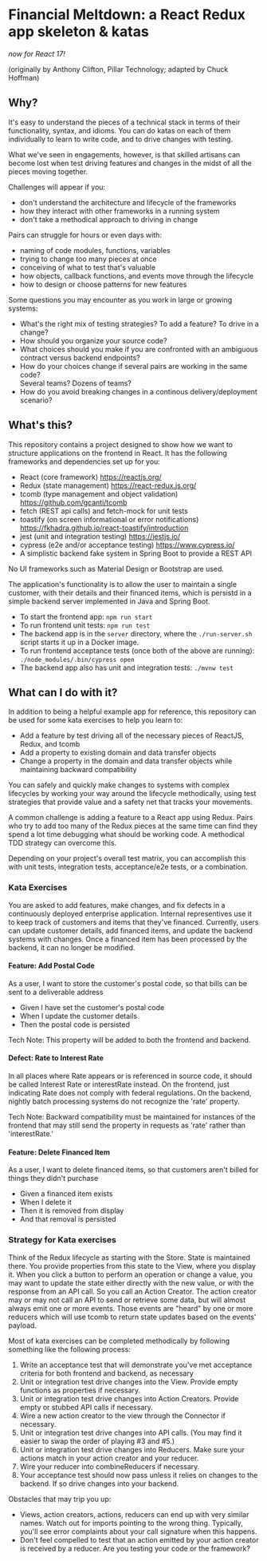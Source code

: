 # Financial Meltdown: a React Redux app skeleton & katas

_now for React 17!_

(originally by Anthony Clifton, Pillar Technology; adapted by Chuck Hoffman)

## Why?

It's easy to understand the pieces of a technical stack
in terms of their functionality, syntax, and idioms. You can do katas
on each of them individually to learn to write code, and to drive changes
with testing.

What we've seen in engagements, however, is that skilled artisans can become
lost when test driving features and changes in the midst of all the pieces
moving together.

Challenges will appear if you:

- don't understand the architecture and lifecycle of the frameworks
- how they interact with other frameworks in a running system
- don't take a methodical approach to driving in change

Pairs can struggle for hours or even days with:

- naming of code modules, functions, variables
- trying to change too many pieces at once
- conceiving of what to test that's valuable
- how objects, callback functions, and events move through the lifecycle
- how to design or choose patterns for new features

Some questions you may encounter as you work in large or growing systems:

- What's the right mix of testing strategies? To add a feature? To drive in a change?
- How should you organize your source code?
- What choices should you make if you are confronted with an ambiguous contract
  versus backend endpoints?
- How do your choices change if several pairs are working in the same code?  
  Several teams? Dozens of teams?
- How do you avoid breaking changes in a continous delivery/deployment scenario?

## What's this?

This repository contains a project designed to show how we want to structure
applications on the frontend in React. It has the following
frameworks and dependencies set up for you:

- React (core framework) <https://reactjs.org/>
- Redux (state management) <https://react-redux.js.org/>
- tcomb (type management and object validation) <https://github.com/gcanti/tcomb>
- fetch (REST api calls) and fetch-mock for unit tests
- toastify (on screen informational or error notifications)
  <https://fkhadra.github.io/react-toastify/introduction>
- jest (unit and integration testing) <https://jestjs.io/>
- cypress (e2e and/or acceptance testing) <https://www.cypress.io/>
- A simplistic backend fake system in Spring Boot to provide a REST API

No UI frameworks such as Material Design or Bootstrap are used.

The application's functionality is to allow the user to maintain a single customer,
with their details and their financed items, which is persistd in a simple backend
server implemented in Java and Spring Boot.

- To start the frontend app: `npm run start`
- To run frontend unit tests: `npm run test`
- The backend app is in the `server` directory, where the `./run-server.sh`
script starts it up in a Docker image.
- To run frontend acceptance tests (once both of the above are running):
`./node_modules/.bin/cypress open`
- The backend app also has unit and integration tests: `./mvnw test`

## What can I do with it?

In addition to being a helpful example app for reference, this repository can be used
for some kata exercises to help you learn to:

- Add a feature by test driving all of the necessary pieces of ReactJS, Redux, and tcomb
- Add a property to existing domain and data transfer objects
- Change a property in the domain and data transfer objects while maintaining backward compatibility

You can safely and quickly make changes to systems with complex lifecycles
by working your way around the lifecycle methodically, using test strategies
that provide value and a safety net that tracks your movements.

A common challenge is adding a feature to a React app using Redux. Pairs
who try to add too many of the Redux pieces at the same time can find they
spend a lot time debugging what should be working code. A methodical TDD
strategy can overcome this.

Depending on your project's overall test matrix, you can accomplish this
with unit tests, integration tests, acceptance/e2e tests, or a combination.

### Kata Exercises

You are asked to add features, make changes, and fix defects in a continuously
deployed enterprise application. Internal representives use it to keep track
of customers and items that they've financed. Currently, users can update
customer details, add financed items, and update the backend systems with
changes. Once a financed item has been processed by the backend, it can no
longer be modified.

#### Feature: Add Postal Code

As a user, I want to store the customer's postal code, so that bills can be sent
to a deliverable address

- Given I have set the customer's postal code
- When I update the customer details
- Then the postal code is persisted

Tech Note: This property will be added to both the frontend and backend.

#### Defect: Rate to Interest Rate

In all places where Rate appears or is referenced in source code,
it should be called Interest Rate or interestRate instead. On the frontend,
just indicating Rate does not comply with federal regulations. On the backend,
nightly batch processing systems do not recognize the 'rate' property.

Tech Note: Backward compatibility must be maintained for instances of the
frontend that may still send the property in requests as 'rate' rather than
'interestRate.'

#### Feature: Delete Financed Item

As a user, I want to delete financed items, so that customers aren't billed for
things they didn't purchase

- Given a financed item exists
- When I delete it
- Then it is removed from display
- And that removal is persisted

### Strategy for Kata exercises

Think of the Redux lifecycle as starting with the Store. State is maintained
there. You provide properties from this state to the View, where you display
it. When you click a button to perform an operation or change a value, you
may want to update the state either directly with the new value, or with the
response from an API call. So you call an Action Creator. The action
creator may or may not call an API to send or retrieve some data, but
will almost always emit one or more events. Those events are "heard" by
one or more reducers which will use tcomb to return state updates based
on the events' payload.

Most of kata exercises can be completed methodically by following something
like the following process:

1. Write an acceptance test that will demonstrate you've met acceptance
   criteria for both frontend and backend, as necessary
2. Unit or integration test drive changes into the View. Provide empty
   functions as properties if necessary.
3. Unit or integration test drive changes into Action Creators. Provide
   empty or stubbed API calls if necessary.
4. Wire a new action creator to the view through the Connector if necessary.
5. Unit or integration test drive changes into API calls. (You may find it
   easier to swap the order of playing #3 and #5.)
6. Unit or integration test drive changes into Reducers. Make sure your
   actions match in your action creator and your reducer.
7. Wire your reducer into combineReducers if necessary.
8. Your acceptance test should now pass unless it relies on changes to the
   backend. If so drive changes into your backend.

Obstacles that may trip you up:

- Views, action creators, actions, reducers can end up with very similar names.
  Watch out for imports pointing to the wrong thing. Typically, you'll see
  error complaints about your call signature when this happens.
- Don't feel compelled to test that an action emitted by your action creator
  is received by a reducer. Are you testing your code or the framework?

